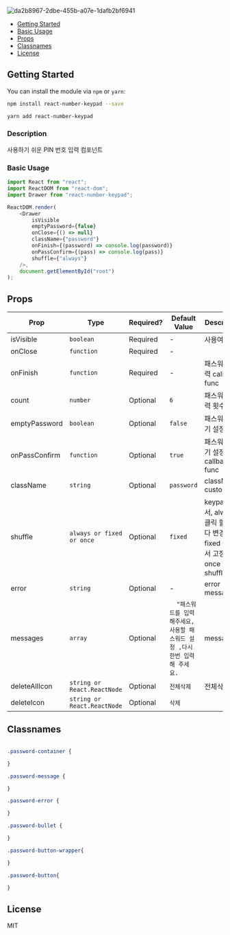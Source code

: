![da2b8967-2dbe-455b-a07e-1dafb2bf6941](https://user-images.githubusercontent.com/62181345/149617448-d98c2f8f-3a75-4371-8eca-eca5b3819df1.gif)

* [Getting Started](#getting-started)
* [Basic Usage](#basic-usage)
* [Props](#props)
* [Classnames](#classnames)
* [License](#license)

## Getting Started

You can install the module via `npm` or `yarn`:

```sh
npm install react-number-keypad --save
```

```sh
yarn add react-number-keypad
```

### Description
사용하기 쉬운 PIN 번호 입력 컴포넌트 

### Basic Usage

```js
import React from "react";
import ReactDOM from "react-dom";
import Drawer from "react-number-keypad";

ReactDOM.render(
    <Drawer
        isVisible
        emptyPassword={false}
        onClose={() => null}
        className={"password"}
        onFinish={(password) => console.log(password)}
        onPassConfirm={(pass) => console.log(pass)}
        shuffle={"always"}
    />,
    document.getElementById("root")
);


```

## Props

| Prop           | Type       | Required? | Default Value | Description                                                                                                                               |
| -------------- | ---------- | --------- | ------------- | ----------------------------------------------------------------------------------------------------------------------------------------- |
| isVisible      | `boolean`  | Required  | -             |   사용여부                                                                                                             |
| onClose        | `function` | Required  | -             |                         |
| onFinish       | `function` | Required  | -             |   패스워드 입력 callback func                               |
| count          | `number`   | Optional  | `6`           | 패스워드 입력 횟수       |
| emptyPassword  | `boolean`  | Optional  | `false`       | 패스워드 초기 설정 여부                |
| onPassConfirm  | `function` | Optional  | `true`        |   패스워드 초기 설정 callback func                  |
| className      | `string`   | Optional  | `password`    | classNames custom                    |
| shuffle        | `always or fixed or once`   | Optional  | `fixed`   |  keypad 순서, always 클릭 할때마다 변경, fixed 숫자 순서 고정, once 한번만 shuffle           |
| error          | `string`   | Optional  | -             | error message   |
| messages       | `array`   | Optional  | `  "패스워드를 입력 해주세요, 사용할 패스워드 설정 ,다시 한번 입력해 주세요.`   | message             |
| deleteAllIcon  | `string or React.ReactNode`   | Optional  | `전체삭제`   |  전체삭제|
| deleteIcon     | `string or React.ReactNode`  | Optional  | `삭제`   ||

## Classnames


```css

.password-container {

}

.password-message {

}

.password-error {

}

.password-bullet {

}

.password-button-wrapper{

}

.password-button{

}

```

## License
MIT

